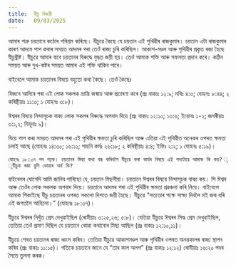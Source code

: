 ```yaml
---
title:  যীচু বিজয়ী
date:   09/03/2025
---
```


আমাৰ শত্ৰু চয়তানে কঠোৰ পৰিশ্ৰম কৰিছে। যীচুৱে কৈছে যে চয়তান এই পৃথিৱীৰ ৰাজকুমাৰ। চয়তান এটা ৰাজকুমাৰ কাৰণ আদমে পাপ কৰাৰ সময়ত আদমৰ পৰা তেওঁ ৰাজ্য চুৰি কৰিছিল। আকাশ-মণ্ডল আৰু পৃথিৱীৰ প্ৰকৃত ৰজা হৈছে যীচুখ্ৰীষ্ট। যীচুৱে আমাৰ বাবে চয়তানৰ বিৰুদ্ধে যুদ্ধত জয়ী হয়। তেওঁ আমাক শক্তি আৰু সফলতা প্ৰদান কৰে। কঠিন সময়ত আৰু দুখ-কষ্টৰ সময়ত আমাৰ এই শক্তি থাকিব পাৰে।

বাইবেলে আমাক চয়তানৰ বিষয়ে বহুতো কথা কৈছে। তেওঁ কৈছেঃ

যিজনে আদিৰে পৰা এই লোক সকলক ভ্ৰান্তি জন্মায় আৰু প্ৰতাৰণা কৰে (প্ৰঃ বাক্যঃ ১২:৯; মথিঃ ৪:৩; যোহনঃ ৮:৪৪; ২ কৰিন্থীয়াঃ ১১:৩; ১ যোহনঃ ৩:৮)।

ঈশ্বৰৰ বিষয়ে নিন্দাসূচক বাক্য লোক সকলৰ বিৰুদ্ধে অপবাদ দিয়ে (প্ৰঃ বাক্যঃ ১২:১০; ১৩:৬; ইয়োবঃ ১-২; জখৰীয়াঃ ৩:১,২; যিহূদাঃ ৯)।

যিয়ে পাপ কৰা সময়ত আদমৰ পৰা এই পৃথিৱীৰ ক্ষমতা চুৰি কৰিছিল আৰু এতিয়া এই পৃথিৱীত অনেকৰ ওপৰত ক্ষমতা চলাই আছে (যোহনঃ ১৪:৩০; ১৬:১১; পাচনি কৰ্মঃ ২৬:১৮; ২ কৰিন্থীয়াঃ ৪:৪; ইফিঃ ২:২; ১ যোহনঃ ৫:১৯)।

`যোহনঃ ১৮:৩৭ পদ পঢ়ক। চয়তানৰ মিছা কথা বন্ধ কৰিবলৈ যীচুৱে কৰা কাৰ্যৰ বিষয়ে এই পদটোৱে আমাক কি কয়? ৃযীচুক ৰজা বুলি কোৱাৰ অৰ্থ কি?`

বাইবেলৰ যোগেদি আমি জানিব পাৰিছো যে, চয়তান মিছলীয়া। চয়তানে ঈশ্বৰৰ বিষয়ে নিন্দাসূচক বাক্য কয়। সি ঈশ্বৰ আৰু তেওঁৰ লোক সকলক অপবাদ দিয়ে। চয়তানে আদমৰ পৰা এই পৃথিৱীৰ ক্ষমতা প্ৰৱঞ্চনা কৰি নিয়ে। বাইবেলে আমাক শিকাইছে যীচু চয়তানৰ ওপৰত সকলো দিশতে জয়ী হৈছে। যীচুৱে “সত্যতাৰ পক্ষে সাক্ষ্য দিবলৈ মই জন্ম ধৰি এই জগতলৈ আহিলো।” (যোহনঃ ১৮:৩৭)।

যীচুৱে ঈশ্বৰৰ নিখুঁত প্ৰেম দেখুৱাইছিল (ৰোমীয়াঃ ৩:২৫,২৬; ৫:৮)। যেতিয়া যীচুৱে ঈশ্বৰৰ সিদ্ধ প্ৰেম দেখুৱাইছিল, তেতিয়া তেওঁ প্ৰমাণ দিছিল যে চয়তানে কোৱা কথাবোৰ মিছা আছিল (প্ৰঃ বাক্যঃ ১২:১০,১১)।

যীচুয়ে শেষত চয়তানৰ ৰাজ্য ধ্বংস কৰিব। তেতিয়া যীচুৱে আকাশমণ্ডল আৰু পৃথিৱীৰ ওপৰত অনন্তকালৰ ৰাজ্য স্থাপন কৰিব (প্ৰঃ বাক্যঃ ১১:১৫)। গতিকে চয়তানে জানে যে “তাৰ কাল অলপ” (প্ৰঃ বাক্যঃ ১২:১২) ৰোমীয়াঃ ১৬:২০ পদৰ সৈতে তুলনা কৰক।